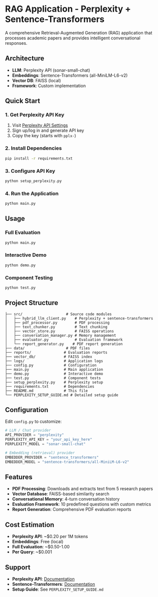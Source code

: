 # RAG Application - Perplexity + Sentence-Transformers

A comprehensive Retrieval-Augmented Generation (RAG) application that processes academic papers and provides intelligent conversational responses.

## Architecture

- **LLM**: Perplexity API (sonar-small-chat)
- **Embeddings**: Sentence-Transformers (all-MiniLM-L6-v2)
- **Vector DB**: FAISS (local)
- **Framework**: Custom implementation

## Quick Start

### 1. Get Perplexity API Key
1. Visit [Perplexity API Settings](https://www.perplexity.ai/settings/api)
2. Sign up/log in and generate API key
3. Copy the key (starts with `pplx-`)

### 2. Install Dependencies
```bash
pip install -r requirements.txt
```

### 3. Configure API Key
```bash
python setup_perplexity.py
```

### 4. Run the Application
```bash
python main.py
```

## Usage

### Full Evaluation
```bash
python main.py
```

### Interactive Demo
```bash
python demo.py
```

### Component Testing
```bash
python test.py
```

## Project Structure

```
├── src/                    # Source code modules
│   ├── hybrid_llm_client.py    # Perplexity + sentence-transformers
│   ├── pdf_processor.py        # PDF processing
│   ├── text_chunker.py         # Text chunking
│   ├── vector_store.py         # FAISS operations
│   ├── conversation_manager.py # Memory management
│   ├── evaluator.py            # Evaluation framework
│   └── report_generator.py    # PDF report generation
├── data/                   # PDF files
├── reports/               # Evaluation reports
├── vector_db/             # FAISS index
├── logs/                  # Application logs
├── config.py              # Configuration
├── main.py                # Main application
├── demo.py                # Interactive demo
├── test.py                # Component tests
├── setup_perplexity.py    # Perplexity setup
├── requirements.txt       # Dependencies
├── README.md              # This file
└── PERPLEXITY_SETUP_GUIDE.md # Detailed setup guide
```

## Configuration

Edit `config.py` to customize:

```python
# LLM / Chat provider
API_PROVIDER = "perplexity"
PERPLEXITY_API_KEY = "your_api_key_here"
PERPLEXITY_MODEL = "sonar-small-chat"

# Embedding (retrieval) provider
EMBEDDER_PROVIDER = "sentence_transformers"
EMBEDDER_MODEL = "sentence-transformers/all-MiniLM-L6-v2"
```

## Features

- **PDF Processing**: Downloads and extracts text from 5 research papers
- **Vector Database**: FAISS-based similarity search
- **Conversational Memory**: 4-turn conversation history
- **Evaluation Framework**: 10 predefined questions with custom metrics
- **Report Generation**: Comprehensive PDF evaluation reports

## Cost Estimation

- **Perplexity API**: ~$0.20 per 1M tokens
- **Embeddings**: Free (local)
- **Full Evaluation**: ~$0.50-1.00
- **Per Query**: ~$0.001

## Support

- **Perplexity API**: [Documentation](https://docs.perplexity.ai/)
- **Sentence-Transformers**: [Documentation](https://www.sbert.net/)
- **Setup Guide**: See `PERPLEXITY_SETUP_GUIDE.md`